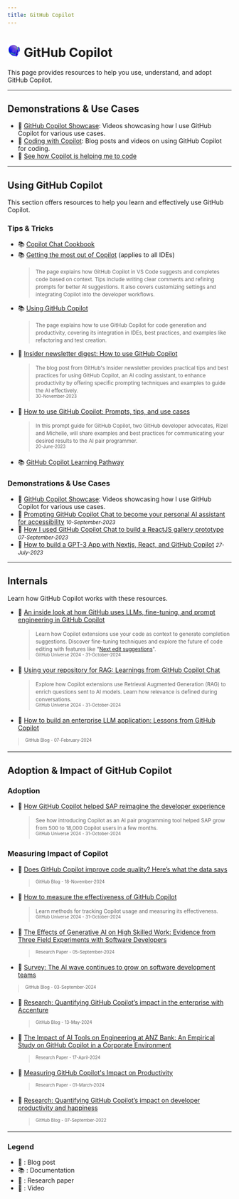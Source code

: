 ```yaml
---
title: GitHub Copilot
---
```

# <img src="/images/copilot-profile.png" alt="GitHub Copilot Profile" width="30" height="30" /> GitHub Copilot 




This page provides resources to help you use, understand, and adopt GitHub Copilot.

---

## Demonstrations & Use Cases

- 🎥 [GitHub Copilot Showcase](/showcase): Videos showcasing how I use GitHub Copilot for various use cases.
- 📝 [Coding with Copilot](/blog/tags/coding-with-copilot): Blog posts and videos on using GitHub Copilot for coding.
- 🎥 [See how Copilot is helping me to code](https://www.youtube.com/playlist?list=PL2AONzGTULQLO2Y-oUSJmesgwwOlA2l_e)

---

## Using GitHub Copilot

This section offers resources to help you learn and effectively use GitHub Copilot.

### Tips & Tricks

- 📚 [Copilot Chat Cookbook](https://docs.github.com/en/copilot/example-prompts-for-github-copilot-chat)
- 📚 [Getting the most out of Copilot](https://code.visualstudio.com/docs/editor/github-copilot#_getting-the-most-out-of-copilot) (applies to all IDEs)
  > <small>The page explains how GitHub Copilot in VS Code suggests and completes code based on context. Tips include writing clear comments and refining prompts for better AI suggestions. It also covers customizing settings and integrating Copilot into the developer workflows.</small>
- 📚 [Using GitHub Copilot](https://docs.github.com/en/enterprise-cloud@latest/copilot/using-github-copilot)
  > <small>The page explains how to use GitHub Copilot for code generation and productivity, covering its integration in IDEs, best practices, and examples like refactoring and test creation.</small>
- 📝 [Insider newsletter digest: How to use GitHub Copilot](https://github.blog/2023-11-30-from-the-pages-of-our-insider-newsletter-how-to-use-github-copilot/) 
  > <small>The blog post from GitHub's Insider newsletter provides practical tips and best practices for using GitHub Copilot, an AI coding assistant, to enhance productivity by offering specific prompting techniques and examples to guide the AI effectively.<br/><sup>30-November-2023</sup></small>
- 📝 [How to use GitHub Copilot: Prompts, tips, and use cases](https://github.blog/2023-06-20-how-to-write-better-prompts-for-github-copilot/) 
  > <small>In this prompt guide for GitHub Copilot, two GitHub developer advocates, Rizel and Michelle, will share examples and best practices for communicating your desired results to the AI pair programmer.<br/><sup>20-June-2023</sup></small>
- 📚 [GitHub Copilot Learning Pathway](https://resources.github.com/learn/pathways/copilot/essentials/essentials-of-github-copilot/)

### Demonstrations & Use Cases
- 🎥 [GitHub Copilot Showcase](/showcase): Videos showcasing how I use GitHub Copilot for various use cases.
- 📝 [Prompting GitHub Copilot Chat to become your personal AI assistant for accessibility](https://github.blog/2023-10-09-prompting-github-copilot-chat-to-become-your-personal-ai-assistant-for-accessibility/) <small><i>10-September-2023</i></small>
- 📝 [How I used GitHub Copilot Chat to build a ReactJS gallery prototype](https://github.blog/2023-09-27-how-i-used-github-copilot-chat-to-build-a-reactjs-gallery-prototype/) <small><i>07-September-2023</i></small>
- 📝 [How to build a GPT-3 App with Nextjs, React, and GitHub Copilot](https://github.blog/2023-07-25-how-to-build-a-gpt-3-app-with-nextjs-react-and-github-copilot/) <small><i>27-July-2023</i></small>


---

## Internals

Learn how GitHub Copilot works with these resources.

- 🎥 [An inside look at how GitHub uses LLMs, fine-tuning, and prompt engineering in GitHub Copilot](https://www.youtube.com/watch?v=IUjXuTrJuPw)  
  > <small>Learn how Copilot extensions use your code as context to generate completion suggestions. Discover fine-tuning techniques and explore the future of code editing with features like "<a href="https://githubnext.com/projects/copilot-next-edit-suggestions/" target="_blank">Next edit suggestions</a>".  
  <sup>GitHub Universe 2024 - 31-October-2024</sup></small>
- 🎥 [Using your repository for RAG: Learnings from GitHub Copilot Chat](https://www.youtube.com/watch?v=MqBBEgpYh0Y)  
  > <small>Explore how Copilot extensions use Retrieval Augmented Generation (RAG) to enrich questions sent to AI models. Learn how relevance is defined during conversations.  
  <sup>GitHub Universe 2024 - 31-October-2024</sup></small>
- 📝 [How to build an enterprise LLM application: Lessons from GitHub Copilot](https://github.blog/ai-and-ml/github-copilot/how-to-build-an-enterprise-llm-application-lessons-from-github-copilot/)
> <small>  <sup>GitHub Blog - 07-February-2024</sup></small>


---

## Adoption & Impact of GitHub Copilot

### Adoption

- 🎥 [How GitHub Copilot helped SAP reimagine the developer experience](https://www.youtube.com/watch?v=wGmCYMiIoUc)  
  > <small>See how introducing Copilot as an AI pair programming tool helped SAP grow from 500 to 18,000 Copilot users in a few months.  
  <sup>GitHub Universe 2024 - 31-October-2024</sup></small>

### Measuring Impact of Copilot

- 📝 [Does GitHub Copilot improve code quality? Here’s what the data says](https://github.blog/news-insights/research/does-github-copilot-improve-code-quality-heres-what-the-data-says/)
  > <small><sup>GitHub Blog - 18-November-2024</sup></small>
- 🎥 [How to measure the effectiveness of GitHub Copilot](https://www.youtube.com/watch?v=QKkhS-yUF_g)  
  > <small>Learn methods for tracking Copilot usage and measuring its effectiveness.  
  <sup>GitHub Universe 2024 - 31-October-2024</sup></small>
- 📓 [The Effects of Generative AI on High Skilled Work: Evidence from Three Field Experiments with Software Developers](https://papers.ssrn.com/sol3/papers.cfm?abstract_id=4945566)  
  > <small><sup>Research Paper - 05-September-2024</sup></small>
- 📝 [Survey: The AI wave continues to grow on software development teams](https://github.blog/news-insights/research/survey-ai-wave-grows/)
 > <small><sup>GitHub Blog - 03-September-2024</sup></small>
- 📝 [Research: Quantifying GitHub Copilot’s impact in the enterprise with Accenture](https://github.blog/news-insights/research/research-quantifying-github-copilots-impact-in-the-enterprise-with-accenture/)
  > <small><sup>GitHub Blog - 13-May-2024</sup></small>
- 📓 [The Impact of AI Tools on Engineering at ANZ Bank: An Empirical Study on GitHub Copilot in a Corporate Environment](https://arxiv.org/abs/2402.05636)  
  > <small><sup>Research Paper - 17-April-2024</sup></small>
- 📓 [Measuring GitHub Copilot's Impact on Productivity](https://dl.acm.org/doi/10.1145/3633453)  
  > <small><sup>Research Paper - 01-March-2024</sup></small>
- 📝 [Research: Quantifying GitHub Copilot’s impact on developer productivity and happiness](https://github.blog/2022-09-07-research-quantifying-github-copilots-impact-on-developer-productivity-and-happiness/)  
  > <small><sup>GitHub Blog - 07-September-2022</sup></small>



---

### Legend
- 📝 : Blog post  
- 📚 : Documentation  
- 📓 : Research paper  
- 🎥 : Video  
